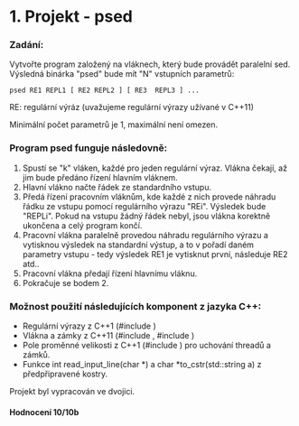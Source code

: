 # 1. Projekt - psed

### Zadání:  
Vytvořte program založený na vláknech, který bude provádět paralelní sed. Výsledná binárka "psed" bude mít "N" vstupních parametrů:  

```psed RE1 REPL1 [ RE2 REPL2 ] [ RE3  REPL3 ] ...```  

RE: regulární výráz (uvažujeme regulární výrazy užívané v C++11)

Minimální počet parametrů je 1, maximální není omezen.  
  
### Program psed funguje následovně:  
1) Spustí se "k" vláken, každé pro jeden regulární výraz. Vlákna čekají, až jim bude předáno řízení hlavním vláknem.  
2) Hlavní vlákno načte řádek ze standardního vstupu.  
3) Předá řízení pracovním vláknům, kde každé z nich provede náhradu řádku ze vstupu pomocí regulárního výrazu "REi". Výsledek bude "REPLi". Pokud na vstupu žádný řádek nebyl, jsou vlákna korektně ukončena a celý program končí.  
4) Pracovní vlákna paralelně provedou náhradu regulárního výrazu a vytisknou výsledek na standardní výstup, a to v pořadí daném parametry vstupu - tedy výsledek RE1 je vytisknut první, následuje RE2 atd..  
5) Pracovní vlákna předají řízení hlavnímu vláknu.  
6) Pokračuje se bodem 2.  

### Možnost použití následujících komponent z jazyka C++:  
- Regulární výrazy z C++1 (#include <regex>)  
- Vlákna a zámky z C++11 (#include <thread>, #include <mutex>)  
- Pole proměnné velikosti z C++1 (#include <vector>) pro uchování threadů a zámků.  
- Funkce int read_input_line(char *) a char *to_cstr(std::string a) z předpřipravené kostry.  

Projekt byl vypracován ve dvojici.  

#### Hodnocení 10/10b

